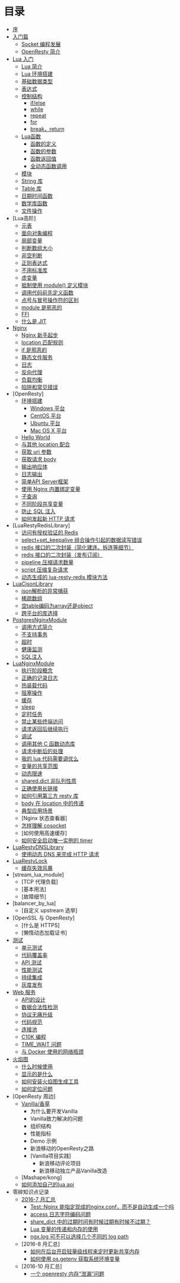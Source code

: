 # 目录

* [序](README.md)
* [入门篇](README.md)
    * [Socket 编程发展](base/web_evolution.md)
    * [OpenResty 简介](base/intro.md)
* [Lua 入门](lua/main.md)
    * [Lua 简介](lua/brief.md)
    * [Lua 环境搭建](lua/build_env.md)
    * [基础数据类型](lua/class.md)
    * [表达式](lua/operator.md)
    * [控制结构](lua/control_structrues.md)
        * [if/else](lua/if_else.md)
        * [while](lua/while.md)
        * [repeat](lua/repeat.md)
        * [for](lua/for.md)
        * [break，return](lua/break.md)
    * [Lua函数](lua/function_descrip.md)
        * [函数的定义](lua/function_define.md)
        * [函数的参数](lua/function_parameter.md)
        * [函数返回值](lua/function_result.md)
        * [全动态函数调用](lua/call_user_func_array.md)
    * [模块](lua/module.md)
    * [String 库](lua/string_library.md)
    * [Table 库](lua/table_library.md)
    * [日期时间函数](lua/time_date_function.md)
    * [数学库函数](lua/math_library.md)
    * [文件操作](lua/file.md)
* [Lua高阶]
    * [元表](lua/metatable.md)
    * [面向对象编程](lua/object_oriented.md)
    * [局部变量](lua/local.md)
    * [判断数组大小](lua/array_size.md)
    * [非空判断](lua/not_nill.md)
    * [正则表达式](lua/re.md)
    * [不用标准库](lua/not_use_lib.md)
    * [虚变量](lua/dummy_var.md)
    * [抵制使用 module() 定义模块](lua/not_use_module.md)
    * [调用代码前先定义函数](lua/function_before_use.md)
    * [点号与冒号操作符的区别](lua/dot_diff.md)
    * [module 是邪恶的](lua/module_is_evil.md)
    * [FFI](lua/FFI.md)
    * [什么是 JIT](lua/what_jit.md)
* [Nginx](ngx/nginx.md)
    * [Nginx 新手起步](ngx/nginx_brief.md)
    * [location 匹配规则](ngx/nginx_local_pcre.md)
    * [if 是邪恶的](ngx/if_is_evil.md)
    * [静态文件服务](ngx/static_file.md)
    * [日志](ngx/nginx_log.md)
    * [反向代理](ngx/reverse_proxy.md)
    * [负载均衡](ngx/balancer.md)
    * [陷阱和常见错误](ngx/pitfalls_and_common_mistakes.md)
* [OpenResty]
    * [环境搭建](openresty/install.md)
        * [Windows 平台](openresty/install_on_windows.md)
        * [CentOS 平台](openresty/install_on_centos.md)
        * [Ubuntu 平台](openresty/install_on_ubuntu.md)
        * [Mac OS X 平台](openresty/install_osx.md)
    * [Hello World](openresty/helloworld.md)
    * [与其他 location 配合](openresty/work_with_location.md)
    * [获取 uri 参数](openresty/get_url_param.md)
    * [获取请求 body](openresty/get_req_body.md)
    * [输出响应体](openresty/response.md)
    * [日志输出](openresty/log_response.md)
    * [简单API Server框架](openresty/simple_api.md)
    * [使用 Nginx 内置绑定变量](openresty/inline_var.md)
    * [子查询](openresty/sub_request.md)
    * [不同阶段共享变量](openresty/share_var.md)
    * [防止 SQL 注入](openresty/safe_sql.md)
    * [如何发起新 HTTP 请求](openresty/how_request_http.md)
* [LuaRestyRedisLibrary]
    * [访问有授权验证的 Redis](redis/auth_connect.md)
    * [select+set_keepalive 组合操作引起的数据读写错误](redis/select-keeplive.md)
    * [redis 接口的二次封装（简化建连、拆连等细节）](redis/out_package.md)
    * [redis 接口的二次封装（发布订阅）](redis/pub_sub_package.md)
    * [pipeline 压缩请求数量](redis/pipeline.md)
    * [script 压缩复杂请求](redis/script.md)
    * [动态生成的 lua-resty-redis 模块方法](redis/dynamic_redis_module_method.md)
* [LuaCjsonLibrary](json.md)
    * [json解析的异常捕获](json/parse_exception.md)
    * [稀疏数组](json/sparse_array.md)
    * [空table编码为array还是object](json/array_or_object.md)
    * [跨平台的库选择](json/cross_os.md)
* [PostgresNginxModule](postgres.md)
    * [调用方式简介](postgres/how_to_use.md)
    * [不支持事务](postgres/not_support_transaction.md)
    * [超时](postgres/timeout.md)
    * [健康监测](postgres/health_check.md)
    * [SQL注入](postgres/sql_inject.md)
* [LuaNginxModule](ngx_lua.md)
    * [执行阶段概念](ngx_lua/phase.md)
    * [正确的记录日志](ngx_lua/log.md)
    * [热装载代码](ngx_lua/hot_load.md)
    * [阻塞操作](ngx_lua/block_io.md)
    * [缓存](ngx_lua/cache.md)
    * [sleep](ngx_lua/sleep.md)
    * [定时任务](ngx_lua/timer.md)
    * [禁止某些终端访问](ngx_lua/allow_deny.md)
    * [请求返回后继续执行](ngx_lua/continue_after_eof.md)
    * [调试](ngx_lua/debug.md)
    * [调用其他 C 函数动态库](ngx_lua/ffi.md)
    * [请求中断后的处理](ngx_lua/on_abort.md)
    * [我的 lua 代码需要调优么](ngx_lua/lua_opt.md)
    * [变量的共享范围](ngx_lua/lua-variable-scope.md)
    * [动态限速](ngx_lua/lua-limit.md)
    * [shared.dict 非队列性质](ngx_lua/shared_get_keys.md)
    * [正确使用长链接](ngx_lua/keepalive.md)
    * [如何引用第三方 resty 库](ngx_lua/how_use_third_lib.md)
    * [body 在 location 中的传递](ngx_lua/capture.md)
    * [典型应用场景](ngx_lua/use_case.md)
    * [Nginx 状态查看器]
    * [怎样理解 cosocket](ngx_lua/whats_cosocket.md)
    * [如何使用高速缓存]
    * [如何安全启动唯一实例的 timer ](ngx_lua/how_one_instance_time.md)
* [LuaRestyDNSLibrary](dns/main.md)
    * [使用动态 DNS 来完成 HTTP 请求](dns/use_dynamic_dns.md)
* [LuaRestyLock](lock.md)
    * [缓存失效风暴](lock/cache-miss-storm.md)
* [stream_lua_module]
    * [TCP 代理负载]
    * [基本用法]
    * [故障细节]
* [balancer_by_lua]
    * [自定义 upstream 选举]
* [OpenSSL 与 OpenResty]
    * [什么是 HTTPS]
    * [懒惰动态加载证书]
* [测试](test.md)
    * [单元测试](test/unittest.md)
    * [代码覆盖率](test/coverage.md)
    * [API 测试](test/apitest.md)
    * [性能测试](test/performance_test.md)
    * [持续集成](test/ci.md)
    * [灰度发布](test/abtest.md)
* [Web 服务](web.md)
    * [API的设计](web/api.md)
    * [数据合法性检测](web/check_data_valid.md)
    * [协议无痛升级](web/switch_protocol.md)
    * [代码规范](web/code_style.md)
    * [连接池](web/conn_pool.md)
    * [C10K 编程](web/c10k.md)
    * [TIME_WAIT 问题](web/time_wait.md)
    * [与 Docker 使用的网络瓶颈](web/docker.md)
* [火焰图](flame_graph.md)
    * [什么时候使用](flame_graph/when.md)
    * [显示的是什么](flame_graph/what.md)
    * [如何安装火焰图生成工具](flame_graph/install.md)
    * [如何定位问题](flame_graph/how.md)
* [OpenResty 周边]
    * [Vanilla/香草](others/vanilla/intro.md)
        * 为什么要开发Vanilla
        * Vanilla致力解决的问题
        * 组织结构
        * 性能指标
        * Demo 示例
        * 新浪移动的OpenResty之路
        * [Vanilla项目实践]
            * 新浪移动评论项目
            * 新浪移动独立产品Vanilla改造
    * [Mashape/kong]
    * [如何添加自己的lua api](others/add_new_lua_api.md)
* 零碎知识点记录
    * [2016-7 月汇总](something/2016_7.md)
        - [Test::Nginx 能指定现成的nginx.conf，而不是自动生成一个吗](something/2016_7.md)
        - [access 日志字符编码问题](something/2016_7.md)
        - [share_dict 中的过期时间有时候过期有时候不过期？](something/2016_7.md)
        - [Lua 变量的传递和内存的使用](something/2016_7.md)
        - [ngx.log 可不可以选择几个不同的 log path](something/2016_7.md)
    * [2016-8 月汇总]
        - [如何在后台开启轻量级线程来定时更新共享内存](something/2016_8.md)
        - [如何使用 os.getenv 获取系统环境变量](something/2016_8.md)
    * [2016-10 月汇总]
        - [一个 openresty 内存“泄漏”问题](something/2016_10_1.md)

